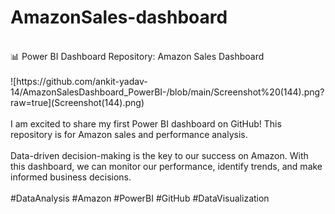 # AmazonSales-dashboard
<br>
📊 Power BI Dashboard Repository: Amazon Sales Dashboard 
<br>
<br>
![https://github.com/ankit-yadav-14/AmazonSalesDashboard_PowerBI-/blob/main/Screenshot%20(144).png?raw=true](Screenshot(144).png)
<br>
<br>
I am excited to share my first Power BI dashboard on GitHub! This repository is for Amazon sales and performance analysis.
<br>
<br>
Data-driven decision-making is the key to our success on Amazon. With this dashboard, we can monitor our performance, identify trends, and make informed business decisions.
<br>
<br>
#DataAnalysis #Amazon #PowerBI #GitHub #DataVisualization

